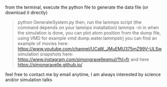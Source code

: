 from the terminal, execute the python file to generate the data file (or download it directly)
> python GenerateSystem.py
then, run the lammps script (the command depends on your lammps installation)
> lammps -in in
when the simulation is done, you can plot atom position from the dump file, using VMD for example 
> vmd dump.water.lammpstrj
you can find an example of movies here:
https://www.youtube.com/channel/UCaW_JMuEMU375mZ99V-ULSw
simulation snapshots here:
https://www.instagram.com/simongravelleqmul/?hl=fr
and here 
https://simongravelle.github.io/

feel free to contact me by email anytime, I am always interested by science and/or simulation talks
